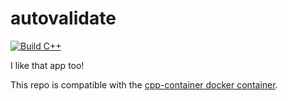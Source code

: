 # autovalidate

[![Build C++](https://github.com/andrewruvinsky/andrewruvinsky-autovalidate/actions/workflows/actions.yml/badge.svg)](https://github.com/andrewruvinsky/andrewruvinsky-autovalidate/actions/workflows/actions.yml)

I like that app too!

This repo is compatible with the [cpp-container docker container](https://github.com/ChicoState/cpp-container).
